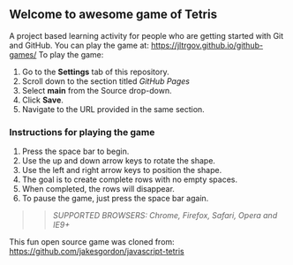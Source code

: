## Welcome to awesome game of Tetris

A project based learning activity for people who are getting started with Git and GitHub.
You can play the game at: https://jltrgov.github.io/github-games/
To play the game:
1. Go to the **Settings** tab of this repository.
1. Scroll down to the section titled _GitHub Pages_
1. Select **main** from the Source drop-down.
1. Click **Save**.
1. Navigate to the URL provided in the same section.

### Instructions for playing the game

1. Press the space bar to begin.
2. Use the up and down arrow keys to rotate the shape.
3. Use the left and right arrow keys to position the shape.
4. The goal is to create complete rows with no empty spaces.
5. When completed, the rows will disappear.
6. To pause the game, just press the space bar again.

>> _*SUPPORTED BROWSERS*: Chrome, Firefox, Safari, Opera and IE9+_

This fun open source game was cloned from: https://github.com/jakesgordon/javascript-tetris
